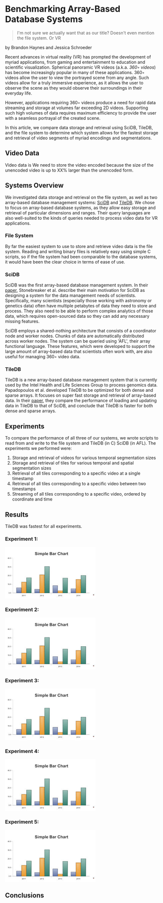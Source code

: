 # Benchmarking Array-Based Database Systems
> I'm not sure we actually want that as our title?  Doesn't even mention the file system.  Or VR

by Brandon Haynes and Jessica Schroeder

Recent advances in virtual reality (VR) has prompted the development of myriad applications, from gaming and entertainment to education and scientific visualization.  Spherical panoramic VR videos (a.k.a. *360◦ videos*) has become increasingly popular in many of these applications.  360◦ videos allow the user to view the portrayed scene from any angle.  Such videos allow for a truly immersive experience, as it allows the user to observe the scene as they would observe their surroundings in their everyday life.

However, applications requiring 360◦ videos produce a need for rapid data streaming and storage at volumes far exceeding 2D videos.  Supporting such high volumes of data requires maximum efficiency to provide the user with a seamless portrayal of the created scene. 

In this article, we compare data storage and retrieval using SciDB, TileDB, and the file system to determine which system allows for the fastest storage and retrieval of video segments of myriad encodings and segmentations.



## Video Data
Video data is 
We need to store the video encoded because the size of the unencoded video is up to XX% larger than the unencoded form.

## Systems Overview
We investigated data storage and retrieval on the file system, as well as two array-based database management systems: [SciDB](http://www.paradigm4.com/try_scidb/) and [TileDB](http://istc-bigdata.org/tiledb/).  We chose to focus on array-based database systems, as they allow easy storage and retrieval of particular dimensions and ranges.  Their query languages are also well-suited to the kinds of queries needed to process video data for VR applications.

### File System
By far the easiest system to use to store and retrieve video data is the file system.  Reading and writing binary files is relatively easy using simple C scripts, so if the file system had been comparable to the database systems, it would have been the clear choice in terms of ease of use.

### SciDB
SciDB was the first array-based database management system.  In their [paper](http://doi.org/10.1007/978-3-642-22351-8_1), Stonebreaker et al. describe their main motivation for SciDB as designing a system for the data management needs of scientists.  Specifically, many scientists (especially those working with astronomy or genetics data) often have multiple petabytes of data they need to store and process.  They also need to be able to perform complex analytics of those data, which requires open-sourced data so they can add any necessary missing features.

SciDB employs a shared-nothing architecture that consists of a coordinator node and worker nodes.  Chunks of data are automatically distributed across worker nodes.  The system can be queried using 'AFL', their array functional language.  These features, which were developed to support the large amount of array-based data that scientists often work with, are also useful for managing 360◦ video data.

### TileDB
TileDB is a new array-based database management system that is currently used by the Intel Health and Life Sciences Group to process genomics data.  Papadopoulos et al. developed TileDB to be optimized for both dense and sparse arrays.  It focuses on super fast storage and retrieval of array-based data.  In their [paper](https://doi.org/10.14778/3025111.3025117), they compare the performance of loading and updating data in TileDB to that of SciDB, and conclude that TileDB is faster for both dense and sparse arrays.


## Experiments
To compare the performance of all three of our systems, we wrote scripts to read from and write to the file system and TileDB (in C) SciDB (in AFL).  The experiments we performed were: 

1. Storage and retrieval of videos for various temporal segmentation sizes
2. Storage and retrieval of tiles for various temporal and spatial segmentation sizes
3. Retrieval of all tiles corresponding to a specific video at a single timestamp 
4. Retrieval of all tiles corresponding to a specific video between two timestamps 
5. Streaming of all tiles corresponding to a specific video, ordered by coordinate and time

## Results
TileDB was fastest for all experiments.

### Experiment 1:
![Storage and retrieval of videos for various temporal segmentation sizes](images/examplegraph.jpeg)

### Experiment 2:
![Storage and retrieval of tiles for various temporal and spatial segmentation sizes](images/examplegraph.jpeg)

### Experiment 3:
![Retrieval of all tiles corresponding to a specific video at a single timestamp](images/examplegraph.jpeg)

### Experiment 4:
![Retrieval of all tiles corresponding to a specific video between two timestamps](images/examplegraph.jpeg)

### Experiment 5:
![Streaming of all tiles corresponding to a specific video, ordered by coordinate and time](images/examplegraph.jpeg)

## Conclusions 




